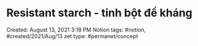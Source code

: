 ---
---

# Resistant starch - tinh bột đề kháng

Created: August 13, 2021 3:18 PM
Notion tags: #notion, #created/2021/Aug/13
zet type: #permanet/concept
